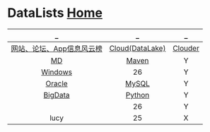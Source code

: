# DataLists             [Home](../index.md)

| _ | _ | _ |
|:---:|:---:|:---:|
| [网站、论坛、App信息风云榜](DataRank.md) | [Cloud(DataLake)](DataLake.md) | [Clouder](Clouder.md) |
| [MD](MD/index.md) | [Maven](Maven/index.md) | Y |
| [Windows](Windows/index.md) | 26 | Y |
| [Oracle](Oracle/index.md) | [MySQL](MySQL/index.md) | Y |
| [BigData](BigData/index.md) | [Python](Python/index.md) | Y |
| []() | 26 | Y |
| lucy | 25 | X |













